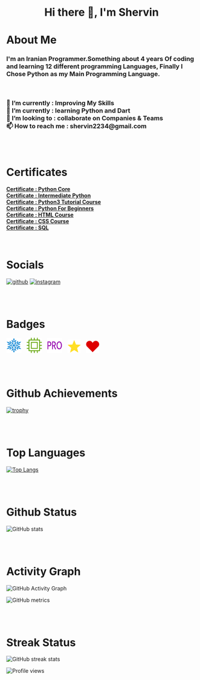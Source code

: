 <h1 align="center"><b>Hi there 👋, I'm Shervin</b></h1>

<div align="left"><h1><b>About Me</b></h1>
<h3>I'm an Iranian Programmer.Something about 4 years Of coding and learning 12 different programming Languages, Finally I Chose Python as my Main Programming Language.</h3><br>
</div>

<div align="left">
<div align="left">
    <h3>
        <b>🔭 I’m currently :</b> Improving My Skills<br>
        <b>🌱 I’m currently :</b> learning Python and Dart <br>
        <b>👯 I’m looking to :</b> collaborate on Companies & Teams <br>
        <b>📫 How to reach me :</b> shervin2234@gmail.com 
    </h3>
</div>

<br><br>
<h1><b>Certificates</b></h1>

<div align="left">
    <a href="https://github.com/shervinbdndev/shervinbdndev/blob/master/Certificates/PythonCore_certificate.jpg"><b>Certificate : Python Core</b></a><br>
    <a href="https://github.com/shervinbdndev/shervinbdndev/blob/master/Certificates/Intermediate_Python_certificate.jpg"><b>Certificate : Intermediate Python</b></a><br>
    <a href="https://github.com/shervinbdndev/shervinbdndev/blob/master/Certificates/Python_certificate.jpg"><b>Certificate : Python3 Tutorial Course</b></a><br>
    <a href="https://github.com/shervinbdndev/shervinbdndev/blob/master/Certificates/Python-for-Beginners_certificate.jpg"><b>Certificate : Python For Beginners</b></a><br>
    <a href="https://github.com/shervinbdndev/shervinbdndev/blob/master/Certificates/HTML_certificate.jpg"><b>Certificate : HTML Course</b></a><br>
    <a href="https://github.com/shervinbdndev/shervinbdndev/blob/master/Certificates/CSS_certificate.jpg"><b>Certificate : CSS Course</b></a><br>
    <a href="https://github.com/shervinbdndev/shervinbdndev/blob/master/Certificates/SQL_certificate.jpg"><b>Certificate : SQL</b></a>
</div>

<br>

<br>
<h1><b>Socials</b></h1>

[<img src='https://cdn.jsdelivr.net/npm/simple-icons@3.0.1/icons/github.svg' alt='github' height='40'>](https://github.com/shervinbdndev)  [<img src='https://cdn.jsdelivr.net/npm/simple-icons@3.0.1/icons/instagram.svg' alt='instagram' height='40'>](https://www.instagram.com/shervin.bdn/)  

<br>

<br>
<h1><b>Badges</b></h1>

<a href='https://archiveprogram.github.com/'><img src='https://raw.githubusercontent.com/acervenky/animated-github-badges/master/assets/acbadge.gif' width='40' height='40'></a> <a href='https://docs.github.com/en/developers'><img src='https://raw.githubusercontent.com/acervenky/animated-github-badges/master/assets/devbadge.gif' width='40' height='40'></a> <a href='https://github.com/pricing'><img src='https://raw.githubusercontent.com/acervenky/animated-github-badges/master/assets/pro.gif' width='40' height='40'></a> <a href='https://stars.github.com/'><img src='https://raw.githubusercontent.com/acervenky/animated-github-badges/master/assets/starbadge.gif' width='35' height='35'></a> <a href='https://docs.github.com/en/github/supporting-the-open-source-community-with-github-sponsors'><img src='https://raw.githubusercontent.com/acervenky/animated-github-badges/master/assets/sponsorbadge.gif' width='35' height='35'></a> 

<br>

<br>
<h1><b>Github Achievements</b></h1>

[![trophy](https://github-profile-trophy.vercel.app/?username=shervinbdndev)](https://github.com/ryo-ma/github-profile-trophy)

<br>

<br>
<h1><b>Top Languages</b></h1>

[![Top Langs](https://github-readme-stats.vercel.app/api/top-langs/?username=shervinbdndev)](https://github.com/anuraghazra/github-readme-stats)

<br>

<br>
<h1><b>Github Status</b></h1>

![GitHub stats](https://github-readme-stats.vercel.app/api?username=shervinbdndev&show_icons=true&count_private=true)  

<br>

<br>
<h1><b>Activity Graph</b></h1>

![GitHub Activity Graph](https://activity-graph.herokuapp.com/graph?username=shervinbdndev)  

![GitHub metrics](https://metrics.lecoq.io/shervinbdndev)  

<br>

<br>
<h1><b>Streak Status</b></h1>

![GitHub streak stats](https://github-readme-streak-stats.herokuapp.com/?user=shervinbdndev)  

![Profile views](https://gpvc.arturio.dev/shervinbdndev)  


</div>